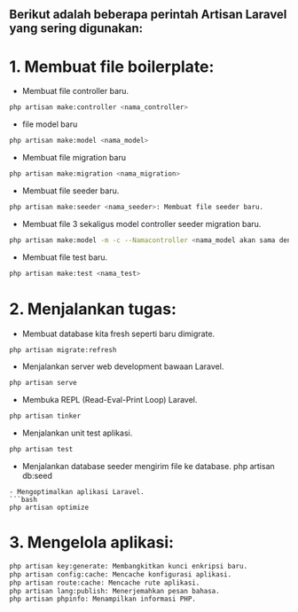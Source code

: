 ## Berikut adalah beberapa perintah Artisan Laravel yang sering digunakan:

# 1. Membuat file boilerplate:

- Membuat file controller baru.

```bash
php artisan make:controller <nama_controller>
```

- file model baru
```bash
php artisan make:model <nama_model>
```
- Membuat file migration baru
```bash
php artisan make:migration <nama_migration>
```

- Membuat file seeder baru.
```bash
php artisan make:seeder <nama_seeder>: Membuat file seeder baru.
```

- Membuat file 3 sekaligus model controller seeder migration baru.

```bash
php artisan make:model -m -c --Namacontroller <nama_model akan sama dengan controller>
```

- Membuat file test baru.
```bash
php artisan make:test <nama_test>
```

# 2. Menjalankan tugas:

- Membuat database kita fresh seperti baru dimigrate.
```bash
php artisan migrate:refresh 
```
-  Menjalankan server web development bawaan Laravel.
```bash
php artisan serve
```

- Membuka REPL (Read-Eval-Print Loop) Laravel.
```bash 
php artisan tinker
```
- Menjalankan unit test aplikasi.
```bash
php artisan test
```
- Menjalankan database seeder mengirim file ke database.
php artisan db:seed
```
- Mengoptimalkan aplikasi Laravel.
```bash
php artisan optimize
```
# 3. Mengelola aplikasi:
```bash
php artisan key:generate: Membangkitkan kunci enkripsi baru.
php artisan config:cache: Mencache konfigurasi aplikasi.
php artisan route:cache: Mencache rute aplikasi.
php artisan lang:publish: Menerjemahkan pesan bahasa.
php artisan phpinfo: Menampilkan informasi PHP.
```